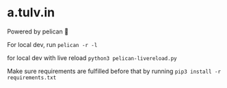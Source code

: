 # a.tulv.in 

Powered by pelican 🪽

For local dev, run `pelican -r -l`

for local dev with live reload `python3 pelican-livereload.py`

Make sure requirements are fulfilled before that by running `pip3 install -r requirements.txt`
